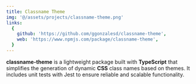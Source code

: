 ```yaml
---
title: Classname Theme
img: '@/assets/projects/classname-theme.png'
links:
  {
    github: 'https://github.com/ggonzalesd/classname-theme',
    web: 'https://www.npmjs.com/package/classname-theme',
  }
---
```


**classname-theme** is a lightweight package built with **TypeScript** that simplifies the generation of dynamic **CSS** class names based on themes. It includes unit tests with Jest to ensure reliable and scalable functionality.

